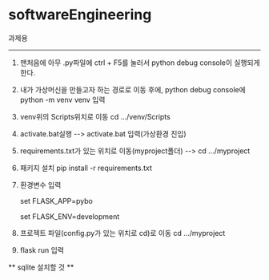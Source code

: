# softwareEngineering
과제용

------------------------------------------------------
1. 맨처음에 아무 .py파일에 ctrl + F5를 눌러서 python debug console이 실행되게 한다.

2. 내가 가상머신을 만들고자 하는 경로로 이동 후에, python debug console에 python -m venv venv 입력

3. venv위의 Scripts위치로 이동 cd .../venv/Scripts

4. activate.bat실행 --> activate.bat 입력(가상환경 진입)

5. requirements.txt가 있는 위치로 이동(myproject폴더) --> cd .../myproject

6. 패키지 설치 pip install -r requirements.txt

7. 환경변수 입력

    set FLASK_APP=pybo

    set FLASK_ENV=development

8. 프로젝트 파일(config.py가 있는 위치로 cd)로 이동 cd .../myproject

9. flask run 입력

** sqlite 설치할 것 **

